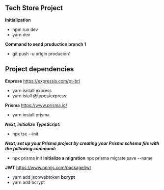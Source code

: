 ## Tech Store Project 

**Initialization** 
* npm run dev
* yarn dev

**Command to send pruduction branch 1**
* git push -u origin producion1

## Project dependencies
**Express**
https://expressjs.com/pt-br/
* yarn isntall express
* yarn istall @types/express

**Prisma**
https://www.prisma.io/
* yarn install prisma

***Next, initialize TypeScript:***
* npx tsc --init

***Next, set up your Prisma project by creating your Prisma schema file with the following command:***
* npx prisma init
**Initialize a migration**
npx prisma migrate save --name 

**JWT**
https://www.npmjs.com/package/jwt
* yarn add jsonwebtoken
**bcrypt**
* yarn add bcrypt

